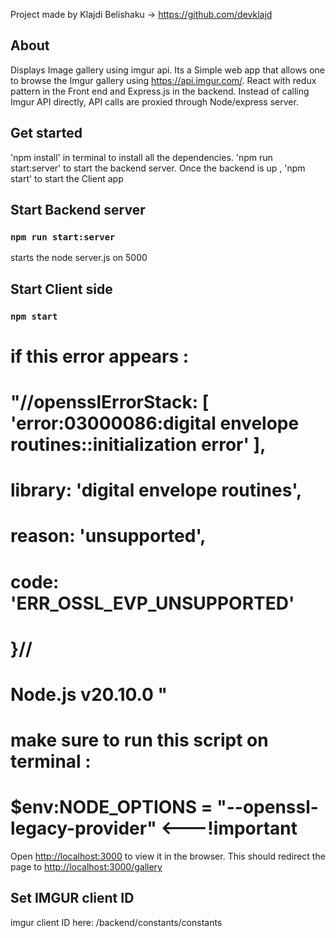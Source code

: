 Project made by Klajdi Belishaku -> https://github.com/devklajd


## About
Displays Image gallery using imgur api. 
Its a Simple web app that allows one to browse the Imgur gallery using https://api.imgur.com/.
React with redux pattern in the Front end and Express.js in the backend. 
Instead of calling Imgur API directly, API calls are proxied through Node/express server.

## Get started 
'npm install' in terminal to install all the dependencies.
'npm run start:server' to start the backend server.
Once the backend is up , 'npm start' to start the Client app  

## Start Backend server 
### `npm run start:server`
starts the node server.js on 5000

## Start Client side  
### `npm start`

# if this error appears :
# "//opensslErrorStack: [ 'error:03000086:digital envelope routines::initialization error' ],
# library: 'digital envelope routines',
# reason: 'unsupported',
# code: 'ERR_OSSL_EVP_UNSUPPORTED'
# }//

# Node.js v20.10.0 "

# make sure to run this script on terminal :

# $env:NODE_OPTIONS = "--openssl-legacy-provider" <---!important


Open [http://localhost:3000](http://localhost:3000) to view it in the browser. This should redirect the page to [http://localhost:3000/gallery](http://localhost:3000/gallery)

## Set IMGUR client ID
imgur client ID here: /backend/constants/constants
